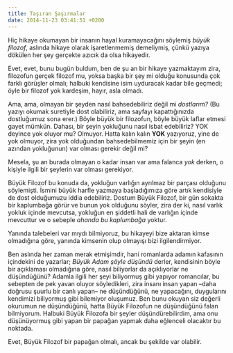 ```yaml
---
title: Taşıran Şaşırmalar
date: 2014-11-23 03:41:51 +0200
---
```


Hiç hikaye okumayan bir insanın hayal kuramayacağını söylemiş *büyük
filozof*, aslında hikaye olarak işaretlenmemiş demeliymiş, çünkü yazıya
dökülen her şey gerçekte azıcık da olsa hikayedir.

Evet, evet, bunu bugün buldum, ben de şu an bir hikaye yazmaktayım zira,
filozofun gerçek filozof mu, yoksa başka bir şey mi olduğu konusunda çok
farklı görüşler olmalı; halbuki kendisine isim uyduracak kadar bile
geçmedi; öyle bir filozof yok kardeşim, hayır, asla olmadı.

Ama, ama, olmayan bir şeyden nasıl bahsedebiliriz değil mi *dostlarım?*
(Bu yazıyı okumak suretiyle dost olabiliriz, ama sayfayı kapattığınızda
dostluğumuz sona erer.) Böyle büyük bir filozofun, böyle büyük laflar
etmesi gayet mümkün. Dahası, bir şeyin yokluğunu nasıl isbat edebiliriz?
YOK deyince yok oluyor mu? Olmuyor. Hatta kalın kalın **YOK** yazıyoruz,
yine de yok olmuyor, zira yok olduğundan bahsedebilmemiz için bir şeyin
(en azından yokluğunun) var olması gerekir değil mi?

Mesela, şu an burada olmayan o kadar insan var ama falanca *yok* derken,
o kişiyle ilgili bir şeylerin var olması gerekiyor.

Büyük Filozof bu konuda da, yokluğun varlığın ayrılmaz bir parçası
olduğunu söylemişti. İsmini büyük harfle yazmaya başladığımıza göre
artık kendisiyle de dost olduğumuzu iddia edebiliriz. Dostum Büyük
Filozof, bir gün sokakta bir kaplumbağa görür ve bunun yok olduğunu
söyler, zira der ki, nasıl varlık yokluk içinde mevcutsa, yokluğun en
şiddetli hali de varlığın içinde mevcuttur ve o sebeple *ahanda bu
kaplumbağa* yoktur.

Yanında talebeleri var mıydı bilmiyoruz, bu hikayeyi bize aktaran kimse
olmadığına göre, yanında kimsenin olup olmayışı bizi ilgilendirmiyor.

Ben aslında her zaman merak etmişimdir, hani romanlarda adamın kafasının
içindekini de yazarlar; *Büyük Adam şöyle düşündü* derler, kendisinin
böyle bir açıklaması olmadığına göre, nasıl biliyorlar da açıklıyorlar
ne düşündüğünü? Adamla ilgili her şeyi biliyormuş gibi yapıyor
romancılar, bu sebepten de pek yavan oluyor söyledikleri, zira insanı
insan yapan –daha doğrusu şuurlu bir canlı yapan– ne düşündüğünü, ne
yapacağını, duygularını kendimizi biliyormuş gibi bilemiyor oluşumuz.
Ben bunu okuyan siz değerli okurumun ne düşündüğünü, hatta Büyük
Filozofun ne düşündüğünü falan bilmiyorum. Halbuki Büyük Filozofa bir
şeyler düşündürebilirdim, ama onu düşünüyormuş gibi yapan bir papağan
yapmak daha eğlenceli olacaktır bu noktada.

Evet, Büyük Filozof bir papağan olmalı, ancak bu şekilde var olabilir.
